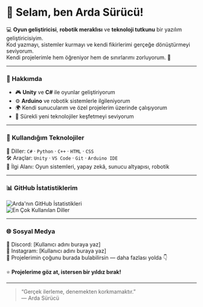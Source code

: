 # 👋 Selam, ben Arda Sürücü!

💻 **Oyun geliştiricisi**, **robotik meraklısı** ve **teknoloji tutkunu** bir yazılım geliştiricisiyim.  
Kod yazmayı, sistemler kurmayı ve kendi fikirlerimi gerçeğe dönüştürmeyi seviyorum.  
Kendi projelerimle hem öğreniyor hem de sınırlarımı zorluyorum. 🚀

---

### 🧠 Hakkımda
- 🎮 **Unity** ve **C#** ile oyunlar geliştiriyorum  
- ⚙️ **Arduino** ve robotik sistemlerle ilgileniyorum  
- 🌍 Kendi sunucularım ve özel projelerim üzerinde çalışıyorum  
- 🧩 Sürekli yeni teknolojiler keşfetmeyi seviyorum  

---

### 🔧 Kullandığım Teknolojiler
💬 Diller: `C#` · `Python` · `C++` · `HTML` · `CSS`  
🛠️ Araçlar: `Unity` · `VS Code` · `Git` · `Arduino IDE`  
🎨 İlgi Alanı: Oyun sistemleri, yapay zekâ, sunucu altyapısı, robotik  

---

### 📊 GitHub İstatistiklerim
![Arda'nın GitHub İstatistikleri](https://github-readme-stats.vercel.app/api?username=arda-sürücü&show_icons=true&theme=tokyonight)  
![En Çok Kullanılan Diller](https://github-readme-stats.vercel.app/api/top-langs/?username=arda-sürücü&layout=compact&theme=tokyonight)

---

### 🌐 Sosyal Medya
💬 Discord: [Kullanıcı adını buraya yaz]  
📸 Instagram: [Kullanıcı adını buraya yaz]  
📂 Projelerimin çoğunu burada bulabilirsin — daha fazlası yolda 👇  

⭐ **Projelerime göz at, istersen bir yıldız bırak!**

---

> “Gerçek ilerleme, denemekten korkmamaktır.”  
> — Arda Sürücü

